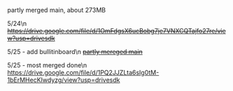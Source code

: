 partly merged main, about 273MB

5/24\n
~~https://drive.google.com/file/d/1OmFdgsX6ucBobg7je7VNXCQTajfo27re/view?usp=drivesdk~~

5/25 - add bullitinboard\n
~~[partly mereged main](https://drive.google.com/file/d/1P6FioIbLnRORrseP_Jj2GnEb0E1s5Aag/view?usp=drivesdk)~~

5/25 - most merged done\n
https://drive.google.com/file/d/1PQ2JJZLta6sIg0tM-1bErMHecKIwdyzg/view?usp=drivesdk
